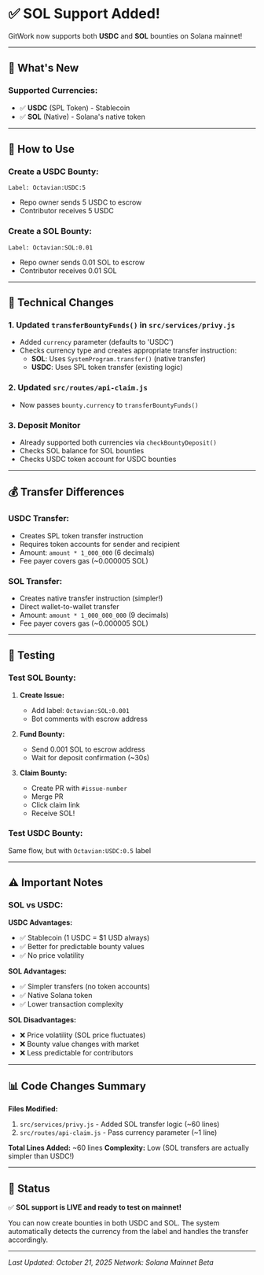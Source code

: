 # ✅ SOL Support Added!

GitWork now supports both **USDC** and **SOL** bounties on Solana mainnet!

---

## 🎯 What's New

### Supported Currencies:
- ✅ **USDC** (SPL Token) - Stablecoin
- ✅ **SOL** (Native) - Solana's native token

---

## 📝 How to Use

### Create a USDC Bounty:
```
Label: Octavian:USDC:5
```
- Repo owner sends 5 USDC to escrow
- Contributor receives 5 USDC

### Create a SOL Bounty:
```
Label: Octavian:SOL:0.01
```
- Repo owner sends 0.01 SOL to escrow
- Contributor receives 0.01 SOL

---

## 🔧 Technical Changes

### 1. **Updated `transferBountyFunds()` in `src/services/privy.js`**
- Added `currency` parameter (defaults to 'USDC')
- Checks currency type and creates appropriate transfer instruction:
  - **SOL**: Uses `SystemProgram.transfer()` (native transfer)
  - **USDC**: Uses SPL token transfer (existing logic)

### 2. **Updated `src/routes/api-claim.js`**
- Now passes `bounty.currency` to `transferBountyFunds()`

### 3. **Deposit Monitor**
- Already supported both currencies via `checkBountyDeposit()`
- Checks SOL balance for SOL bounties
- Checks USDC token account for USDC bounties

---

## 💰 Transfer Differences

### USDC Transfer:
- Creates SPL token transfer instruction
- Requires token accounts for sender and recipient
- Amount: `amount * 1_000_000` (6 decimals)
- Fee payer covers gas (~0.000005 SOL)

### SOL Transfer:
- Creates native transfer instruction (simpler!)
- Direct wallet-to-wallet transfer
- Amount: `amount * 1_000_000_000` (9 decimals)
- Fee payer covers gas (~0.000005 SOL)

---

## 🧪 Testing

### Test SOL Bounty:

1. **Create Issue:**
   - Add label: `Octavian:SOL:0.001`
   - Bot comments with escrow address

2. **Fund Bounty:**
   - Send 0.001 SOL to escrow address
   - Wait for deposit confirmation (~30s)

3. **Claim Bounty:**
   - Create PR with `#issue-number`
   - Merge PR
   - Click claim link
   - Receive SOL!

### Test USDC Bounty:
Same flow, but with `Octavian:USDC:0.5` label

---

## ⚠️ Important Notes

### SOL vs USDC:

**USDC Advantages:**
- ✅ Stablecoin (1 USDC = $1 USD always)
- ✅ Better for predictable bounty values
- ✅ No price volatility

**SOL Advantages:**
- ✅ Simpler transfers (no token accounts)
- ✅ Native Solana token
- ✅ Lower transaction complexity

**SOL Disadvantages:**
- ❌ Price volatility (SOL price fluctuates)
- ❌ Bounty value changes with market
- ❌ Less predictable for contributors

---

## 📊 Code Changes Summary

**Files Modified:**
1. `src/services/privy.js` - Added SOL transfer logic (~60 lines)
2. `src/routes/api-claim.js` - Pass currency parameter (~1 line)

**Total Lines Added:** ~60 lines
**Complexity:** Low (SOL transfers are actually simpler than USDC!)

---

## 🚀 Status

✅ **SOL support is LIVE and ready to test on mainnet!**

You can now create bounties in both USDC and SOL. The system automatically detects the currency from the label and handles the transfer accordingly.

---

*Last Updated: October 21, 2025*
*Network: Solana Mainnet Beta*

